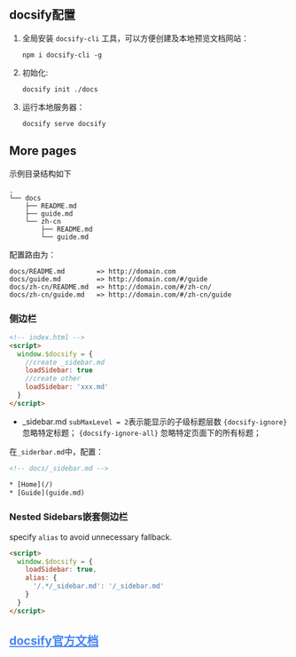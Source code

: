## docsify配置

1. 全局安装 `docsify-cli` 工具，可以方便创建及本地预览文档网站： 

   `npm i docsify-cli -g`

2. 初始化: 

   `docsify init ./docs`

3. 运行本地服务器：

   `docsify serve docsify`

## More pages

示例目录结构如下

```
.
└── docs
    ├── README.md
    ├── guide.md
    └── zh-cn
        ├── README.md
        └── guide.md
```

配置路由为：

```
docs/README.md        => http://domain.com
docs/guide.md         => http://domain.com/#/guide
docs/zh-cn/README.md  => http://domain.com/#/zh-cn/
docs/zh-cn/guide.md   => http://domain.com/#/zh-cn/guide
```

### 侧边栏

```html
<!-- index.html -->
<script>
  window.$docsify = {
    //create _sidebar.md
    loadSidebar: true
    //create other
    loadSidebar: 'xxx.md'
  }
</script>
```

- _sidebar.md
`subMaxLevel = 2`表示能显示的子级标题层数
`{docsify-ignore}` 忽略特定标题；
`{docsify-ignore-all}` 忽略特定页面下的所有标题；

在`_siderbar.md`中，配置：

```html
<!-- docs/_sidebar.md -->

* [Home](/)
* [Guide](guide.md)
```

### Nested Sidebars嵌套侧边栏

specify `alias` to avoid unnecessary fallback.

```html
<script>
  window.$docsify = {
    loadSidebar: true,
    alias: {
      '/.*/_sidebar.md': '/_sidebar.md'
    }
  }
</script>
```
<a href="https://docsify.js.org/#/" style="color: #4384f6">docsify官方文档</a>
------------------



